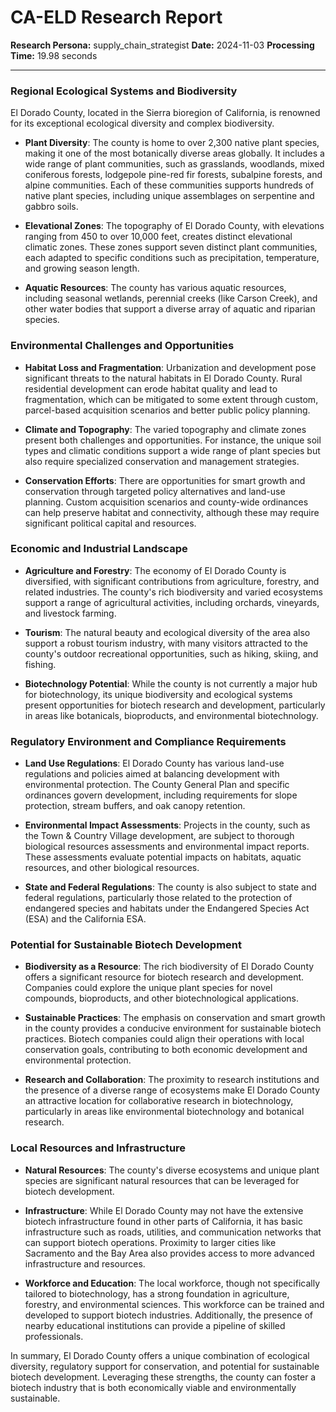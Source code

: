 # CA-ELD Research Report

**Research Persona:** supply_chain_strategist
**Date:** 2024-11-03
**Processing Time:** 19.98 seconds

---

### Regional Ecological Systems and Biodiversity

El Dorado County, located in the Sierra bioregion of California, is renowned for its exceptional ecological diversity and complex biodiversity.

- **Plant Diversity**: The county is home to over 2,300 native plant species, making it one of the most botanically diverse areas globally. It includes a wide range of plant communities, such as grasslands, woodlands, mixed coniferous forests, lodgepole pine-red fir forests, subalpine forests, and alpine communities. Each of these communities supports hundreds of native plant species, including unique assemblages on serpentine and gabbro soils.

- **Elevational Zones**: The topography of El Dorado County, with elevations ranging from 450 to over 10,000 feet, creates distinct elevational climatic zones. These zones support seven distinct plant communities, each adapted to specific conditions such as precipitation, temperature, and growing season length.

- **Aquatic Resources**: The county has various aquatic resources, including seasonal wetlands, perennial creeks (like Carson Creek), and other water bodies that support a diverse array of aquatic and riparian species.

### Environmental Challenges and Opportunities

- **Habitat Loss and Fragmentation**: Urbanization and development pose significant threats to the natural habitats in El Dorado County. Rural residential development can erode habitat quality and lead to fragmentation, which can be mitigated to some extent through custom, parcel-based acquisition scenarios and better public policy planning.

- **Climate and Topography**: The varied topography and climate zones present both challenges and opportunities. For instance, the unique soil types and climatic conditions support a wide range of plant species but also require specialized conservation and management strategies.

- **Conservation Efforts**: There are opportunities for smart growth and conservation through targeted policy alternatives and land-use planning. Custom acquisition scenarios and county-wide ordinances can help preserve habitat and connectivity, although these may require significant political capital and resources.

### Economic and Industrial Landscape

- **Agriculture and Forestry**: The economy of El Dorado County is diversified, with significant contributions from agriculture, forestry, and related industries. The county's rich biodiversity and varied ecosystems support a range of agricultural activities, including orchards, vineyards, and livestock farming.

- **Tourism**: The natural beauty and ecological diversity of the area also support a robust tourism industry, with many visitors attracted to the county's outdoor recreational opportunities, such as hiking, skiing, and fishing.

- **Biotechnology Potential**: While the county is not currently a major hub for biotechnology, its unique biodiversity and ecological systems present opportunities for biotech research and development, particularly in areas like botanicals, bioproducts, and environmental biotechnology.

### Regulatory Environment and Compliance Requirements

- **Land Use Regulations**: El Dorado County has various land-use regulations and policies aimed at balancing development with environmental protection. The County General Plan and specific ordinances govern development, including requirements for slope protection, stream buffers, and oak canopy retention.

- **Environmental Impact Assessments**: Projects in the county, such as the Town & Country Village development, are subject to thorough biological resources assessments and environmental impact reports. These assessments evaluate potential impacts on habitats, aquatic resources, and other biological resources.

- **State and Federal Regulations**: The county is also subject to state and federal regulations, particularly those related to the protection of endangered species and habitats under the Endangered Species Act (ESA) and the California ESA.

### Potential for Sustainable Biotech Development

- **Biodiversity as a Resource**: The rich biodiversity of El Dorado County offers a significant resource for biotech research and development. Companies could explore the unique plant species for novel compounds, bioproducts, and other biotechnological applications.

- **Sustainable Practices**: The emphasis on conservation and smart growth in the county provides a conducive environment for sustainable biotech practices. Biotech companies could align their operations with local conservation goals, contributing to both economic development and environmental protection.

- **Research and Collaboration**: The proximity to research institutions and the presence of a diverse range of ecosystems make El Dorado County an attractive location for collaborative research in biotechnology, particularly in areas like environmental biotechnology and botanical research.

### Local Resources and Infrastructure

- **Natural Resources**: The county's diverse ecosystems and unique plant species are significant natural resources that can be leveraged for biotech development.

- **Infrastructure**: While El Dorado County may not have the extensive biotech infrastructure found in other parts of California, it has basic infrastructure such as roads, utilities, and communication networks that can support biotech operations. Proximity to larger cities like Sacramento and the Bay Area also provides access to more advanced infrastructure and resources.

- **Workforce and Education**: The local workforce, though not specifically tailored to biotechnology, has a strong foundation in agriculture, forestry, and environmental sciences. This workforce can be trained and developed to support biotech industries. Additionally, the presence of nearby educational institutions can provide a pipeline of skilled professionals.

In summary, El Dorado County offers a unique combination of ecological diversity, regulatory support for conservation, and potential for sustainable biotech development. Leveraging these strengths, the county can foster a biotech industry that is both economically viable and environmentally sustainable.